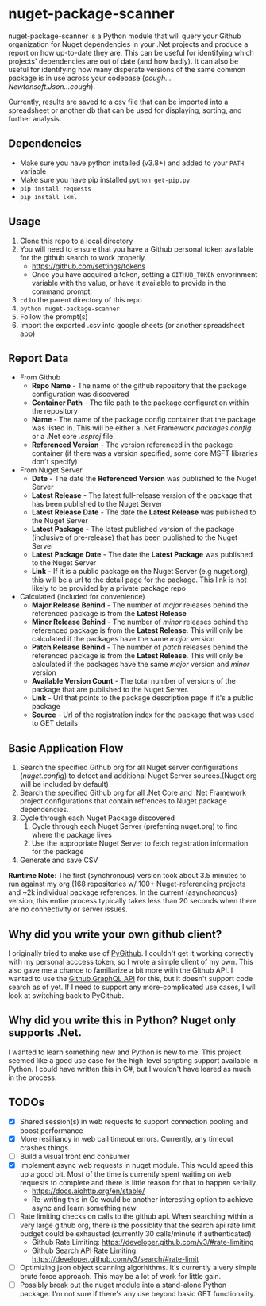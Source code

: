 # nuget-package-scanner

nuget-package-scanner is a Python module that will query your Github organization for Nuget dependencies in your .Net projects and produce a report on how up-to-date they are. This can be useful for identifying which projects' dependencies are out of date (and how badly). It can also be useful for identifying how many disperate versions of the same common package is in use across your codebase (*cough... Newtonsoft.Json...cough*).

Currently, results are saved to a csv file that can be imported into a spreadsheet or another db that can be used for displaying, sorting, and further analysis.

## Dependencies

* Make sure you have python installed (v3.8+) and added to your `PATH` variable
* Make sure you have pip installed `python get-pip.py`
* `pip install requests`
* `pip install lxml`

## Usage

1. Clone this repo to a local directory
1. You will need to ensure that you have a Github personal token available for the github search to work properly.
    * https://github.com/settings/tokens
    * Once you have acquired a token, setting a `GITHUB_TOKEN` envorinment variable with the value, or have it available to provide in the command prompt.
1. `cd` to the parent directory of this repo
1. `python nuget-package-scanner`
1. Follow the prompt(s)
1. Import the exported .csv into google sheets (or another spreadsheet app)

## Report Data

- From Github
   - **Repo Name** - The name of the github repository that the package configuration was discovered
   - **Container Path** - The file path to the package configuration within the repository
   - **Name** - The name of the package config container that the package was listed in. This will be either a .Net Framework *packages.config* or a .Net core *.csproj* file.
   - **Referenced Version** - The version referenced in the package container (if there was a version specified, some core MSFT libraries don't specify)
- From Nuget Server
   - **Date** - The date the **Referenced Version** was published to the Nuget Server
   - **Latest Release** - The latest full-release version of the package that has been published to the Nuget Server
   - **Latest Release Date** - The date the **Latest Release** was published to the Nuget Server
   - **Latest Package** - The latest published version of the package (inclusive of pre-release) that has been published to the Nuget Server
   - **Latest Package Date** - The date the **Latest Package** was published to the Nuget Server
   - **Link** - If it is a public package on the Nuget Server (e.g nuget.org), this will be a url to the detail page for the package. This link is not likely to be provided by a private package repo
- Calculated (included for convenience)
   - **Major Release Behind** - The number of *major* releases behind the referenced package is from the **Latest Release**
   - **Minor Release Behind** - The number of *minor* releases behind the referenced package is from the **Latest Release**. This will only be calculated if the packages have the same *major* version
   - **Patch Release Behind** - The number of *patch* releases behind the referenced package is from the **Latest Release**. This will only be calculated if the packages have the same *major* version and *minor* version
   - **Available Version Count** - The total number of versions of the package that are published to the Nuget Server.
   - **Link** - Url that points to the package description page if it's a public package
   - **Source** - Url of the registration index for the package that was used to GET details

## Basic Application Flow

1. Search the specified Github org for all Nuget server configurations (*nuget.config*) to detect and additional Nuget Server sources.(Nuget.org will be included by default) 
1. Search the specified Github org for all .Net Core and .Net Framework project configurations that contain refrences to Nuget package dependencies.
1. Cycle through each Nuget Package discovered
    1. Cycle through each Nuget Server (preferring nuget.org) to find where the package lives
    1. Use the appropriate Nuget Server to fetch registration information for the package
1. Generate and save CSV

**Runtime Note**: The first (synchronous) version took about 3.5 minutes to run against my org (168 repositories w/ 100+ Nuget-referencing projects and ~2k individual package references. In the current (asynchronous) version, this entire process typically takes less than 20 seconds when there are no connectivity or server issues.

## Why did you write your own github client?

I originally tried to make use of [PyGithub](https://github.com/PyGithub/PyGithub). I couldn't get it working correctly with my personal acccess token, so I wrote a simple client of my own. This also gave me a chance to familiarize a bit more with the Github API. I wanted to use the [Github GraphQL API](https://developer.github.com/v4/) for this, but it doesn't support code search as of yet. If I need to support any more-complicated use cases, I will look at switching back to PyGithub.

## Why did you write this in Python? Nuget only supports .Net.

I wanted to learn something new and Python is new to me. This project seemed like a good use case for the high-level scripting support available in Python. I could have written this in C#, but I wouldn't have leared as much in the process.

## TODOs
- [X] Shared session(s) in web requests to support connection pooling and boost performance
- [X] More resilliancy in web call timeout errors. Currently, any timeout crashes things.
- [ ] Build a visual front end consumer
- [X] Implement async web requests in nuget module. This would speed this up a good bit. Most of the time is currently spent waiting on web requests to complete and there is little reason for that to happen serially.
    - https://docs.aiohttp.org/en/stable/
    - Re-writing this in Go would be another interesting option to achieve async and learn something new
- [ ] Rate limiting checks on calls to the github api. When searching within a very large github org, there is the possiblity that the search api rate limit budget could be exhausted (currently 30 calls/minute if authenticated)
    - Github Rate Limiting: https://developer.github.com/v3/#rate-limiting
    - Github Search API Rate Limiting: https://developer.github.com/v3/search/#rate-limit
- [ ] Optimizing json object scanning algorhithms. It's currently a very simple brute force approach. This may be a lot of work for little gain.
- [ ] Possibly break out the nuget module into a stand-alone Python package. I'm not sure if there's any use beyond basic GET functionality.
